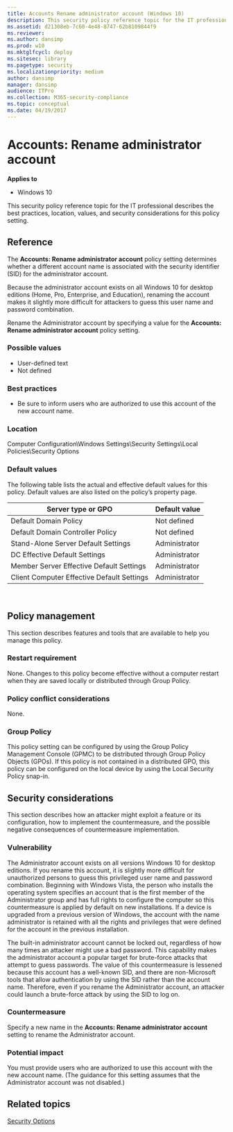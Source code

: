 ```yaml
---
title: Accounts Rename administrator account (Windows 10)
description: This security policy reference topic for the IT professional describes the best practices, location, values, and security considerations for this policy setting.
ms.assetid: d21308eb-7c60-4e48-8747-62b8109844f9
ms.reviewer: 
ms.author: dansimp
ms.prod: w10
ms.mktglfcycl: deploy
ms.sitesec: library
ms.pagetype: security
ms.localizationpriority: medium
author: dansimp
manager: dansimp
audience: ITPro
ms.collection: M365-security-compliance
ms.topic: conceptual
ms.date: 04/19/2017
---
```


# Accounts: Rename administrator account

**Applies to**
-   Windows 10

This security policy reference topic for the IT professional describes the best practices, location, values, and security considerations for this policy setting.

## Reference

The **Accounts: Rename administrator account** policy setting determines whether a different account name is associated with the security identifier (SID) for the administrator account.

Because the administrator account exists on all Windows 10 for desktop editions (Home, Pro, Enterprise, and Education), renaming the account makes it slightly more difficult for attackers to guess this user name and password combination.

Rename the Administrator account by specifying a value for the **Accounts: Rename administrator account** policy setting.

### Possible values
-   User-defined text
-   Not defined

### Best practices
-   Be sure to inform users who are authorized to use this account of the new account name.

### Location

Computer Configuration\\Windows Settings\\Security Settings\\Local Policies\\Security Options
### Default values

The following table lists the actual and effective default values for this policy. Default values are also listed on the policy’s property page.

| Server type or GPO | Default value |
| - | - |
| Default Domain Policy | Not defined |
| Default Domain Controller Policy | Not defined |
| Stand-Alone Server Default Settings | Administrator |
| DC Effective Default Settings | Administrator |
| Member Server Effective Default Settings | Administrator |
| Client Computer Effective Default Settings | Administrator |
 
## Policy management

This section describes features and tools that are available to help you manage this policy.

### Restart requirement

None. Changes to this policy become effective without a computer restart when they are saved locally or distributed through Group Policy.

### Policy conflict considerations

None.

### Group Policy

This policy setting can be configured by using the Group Policy Management Console (GPMC) to be distributed through Group Policy Objects (GPOs). If this policy is not contained in a distributed GPO, this policy can be configured on the local device by using the Local Security Policy snap-in.

## Security considerations

This section describes how an attacker might exploit a feature or its configuration, how to implement the countermeasure, and the possible negative consequences of countermeasure implementation.

### Vulnerability

The Administrator account exists on all versions Windows 10 for desktop editions. If you rename this account, it is slightly more difficult for unauthorized persons to guess this privileged user name and password combination. Beginning with Windows Vista, the person who installs the operating system specifies an account that is the first member of the Administrator group and has full rights to configure the computer so this countermeasure is applied by default on new installations. If a device is upgraded from a previous version of Windows, the account with the name administrator is retained with all the rights and privileges that were defined for the account in the previous installation.

The built-in administrator account cannot be locked out, regardless of how many times an attacker might use a bad password. This capability makes the administrator account a popular target for brute-force attacks that attempt to guess passwords. The value of this countermeasure is lessened because this account has a well-known SID, and there are non-Microsoft tools that allow authentication by using the SID rather than the account name. Therefore, even if you rename the Administrator account, an attacker could launch a brute-force attack by using the SID to log on.

### Countermeasure

Specify a new name in the **Accounts: Rename administrator account** setting to rename the Administrator account.

### Potential impact

You must provide users who are authorized to use this account with the new account name. (The guidance for this setting assumes that the Administrator account was not disabled.)

## Related topics

[Security Options](security-options.md)
 
 
